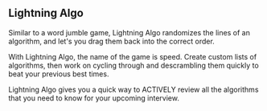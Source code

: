 ## Lightning Algo

Similar to a word jumble game, Lightning Algo randomizes the lines of an algorithm, and let's you drag them back into the correct order. 

With Lightning Algo, the name of the game is speed. Create custom lists of algorithms, then work on cycling through and descrambling them quickly to beat your previous best times. 

Lightning Algo gives you a quick way to ACTIVELY review all the algorithms that you need to know for your upcoming interview. 









